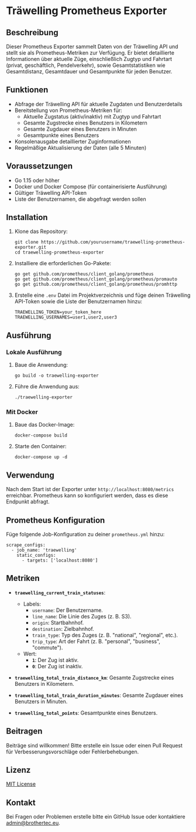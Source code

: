 # Träwelling Prometheus Exporter

## Beschreibung

Dieser Prometheus Exporter sammelt Daten von der Träwelling API und stellt sie als Prometheus-Metriken zur Verfügung. Er bietet detaillierte Informationen über aktuelle Züge, einschließlich Zugtyp und Fahrtart (privat, geschäftlich, Pendelverkehr), sowie Gesamtstatistiken wie Gesamtdistanz, Gesamtdauer und Gesamtpunkte für jeden Benutzer.

## Funktionen

- Abfrage der Träwelling API für aktuelle Zugdaten und Benutzerdetails
- Bereitstellung von Prometheus-Metriken für:
  - Aktuelle Zugstatus (aktiv/inaktiv) mit Zugtyp und Fahrtart
  - Gesamte Zugstrecke eines Benutzers in Kilometern
  - Gesamte Zugdauer eines Benutzers in Minuten
  - Gesamtpunkte eines Benutzers
- Konsolenausgabe detaillierter Zuginformationen
- Regelmäßige Aktualisierung der Daten (alle 5 Minuten)

## Voraussetzungen

- Go 1.15 oder höher
- Docker und Docker Compose (für containerisierte Ausführung)
- Gültiger Träwelling API-Token
- Liste der Benutzernamen, die abgefragt werden sollen

## Installation

1. Klone das Repository:
   ```
   git clone https://github.com/yourusername/traewelling-prometheus-exporter.git
   cd traewelling-prometheus-exporter
   ```

2. Installiere die erforderlichen Go-Pakete:
   ```
   go get github.com/prometheus/client_golang/prometheus
   go get github.com/prometheus/client_golang/prometheus/promauto
   go get github.com/prometheus/client_golang/prometheus/promhttp
   ```

3. Erstelle eine `.env` Datei im Projektverzeichnis und füge deinen Träwelling API-Token sowie die Liste der Benutzernamen hinzu:
   ```
   TRAEWELLING_TOKEN=your_token_here
   TRAEWELLING_USERNAMES=user1,user2,user3
   ```

## Ausführung

### Lokale Ausführung

1. Baue die Anwendung:
   ```
   go build -o traewelling-exporter
   ```

2. Führe die Anwendung aus:
   ```
   ./traewelling-exporter
   ```

### Mit Docker

1. Baue das Docker-Image:
   ```
   docker-compose build
   ```

2. Starte den Container:
   ```
   docker-compose up -d
   ```

## Verwendung

Nach dem Start ist der Exporter unter `http://localhost:8080/metrics` erreichbar. Prometheus kann so konfiguriert werden, dass es diese Endpunkt abfragt.

## Prometheus Konfiguration

Füge folgende Job-Konfiguration zu deiner `prometheus.yml` hinzu:

```
scrape_configs:
  - job_name: 'traewelling'
    static_configs:
      - targets: ['localhost:8080']
```

## Metriken

- **`traewelling_current_train_statuses`**:
  - Labels:
    - `username`: Der Benutzername.
    - `line_name`: Die Linie des Zuges (z. B. S3).
    - `origin`: Startbahnhof.
    - `destination`: Zielbahnhof.
    - `train_type`: Typ des Zuges (z. B. "national", "regional", etc.).
    - `trip_type`: Art der Fahrt (z. B. "personal", "business", "commute").
  - Wert:
    - **`1`**: Der Zug ist aktiv.
    - **`0`**: Der Zug ist inaktiv.

- **`traewelling_total_train_distance_km`**: Gesamte Zugstrecke eines Benutzers in Kilometern.
- **`traewelling_total_train_duration_minutes`**: Gesamte Zugdauer eines Benutzers in Minuten.
- **`traewelling_total_points`**: Gesamtpunkte eines Benutzers.

## Beitragen

Beiträge sind willkommen! Bitte erstelle ein Issue oder einen Pull Request für Verbesserungsvorschläge oder Fehlerbehebungen.

## Lizenz

[MIT License](LICENSE)

## Kontakt

Bei Fragen oder Problemen erstelle bitte ein GitHub Issue oder kontaktiere [admin@brothertec.eu](mailto:admin@brothertec.eu).
